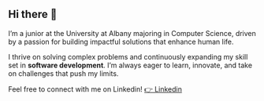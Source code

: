 ## Hi there 👋

I’m a junior at the University at Albany majoring in Computer Science, driven by a passion for building impactful solutions that enhance human life.  

I thrive on solving complex problems and continuously expanding my skill set in **software development**. I’m always eager to learn, innovate, and take on challenges that push my limits.  

Feel free to connect with me on Linkedin!
[👉 Linkedin](https://www.linkedin.com/in/eashamashud/)

<!--
**Eashamashud/Eashamashud** is a ✨ _special_ ✨ repository because its `README.md` (this file) appears on your GitHub profile.

Here are some ideas to get you started:

- 🔭 I’m currently working on ...
- 🌱 I’m currently learning ...
- 👯 I’m looking to collaborate on ...
- 🤔 I’m looking for help with ...
- 💬 Ask me about ...
- 📫 How to reach me: ...
- 😄 Pronouns: ...
- ⚡ Fun fact: ...
-->
